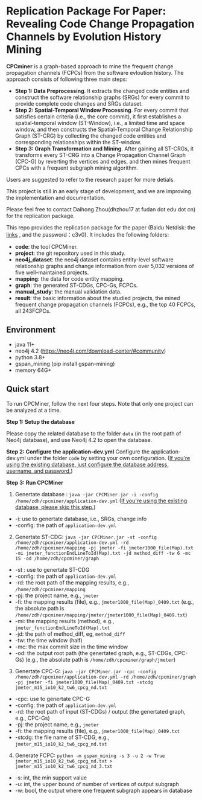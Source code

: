 # Replication Package For Paper: Revealing Code Change Propagation Channels by Evolution History Mining

**CPCminer** is a graph-based approach to mine the frequent change propagation channels (FCPCs) from the software evloution history. The approach consists of following three main steps: 

+ **Step 1: Data Preprocessing**. It extracts the changed code entities and construct the software relationship graphs (SRGs) for every commit to provide complete code changes and SRGs dataset. 
+ **Step 2: Spatial-Temporal Window Processing**. For every commit that satisfies certain criteria (i.e., the core commit), it first establishes a spatial-temporal window (ST-Window), i.e., a limited time and space window, and then constructs the Spatial-Temporal Change Relationship Graph (ST-CRG) by collecting the changed code entities and corresponding relationships within the ST-window.
+ **Step 3: Graph Transformation and Mining**. After gaining all ST-CRGs, it transforms every ST-CRG into a Change Propagation Channel Graph (CPC-G) by reverting the vertices and edges, and then mines frequent CPCs with a frequent subgraph mining algorithm.

Users are suggested to refer to the research paper for more detials.

This project is still in an early stage of development, and we are improving the implementation and documentation. 

Please feel free to contact Daihong Zhou(dhzhou17 at fudan dot edu dot cn) for the replication package.



This repo provides  the replication package for the paper (Baidu Netdisk: the [links](https://pan.baidu.com/s/1kxYhFxe3wgp2-YwAcMFWQw) , and the password：c3v0). It includes the following folders:

* **code**:  the tool CPCMiner.  
* **project**: the git repository used in this study. 
* **neo4j_dataset**: the neo4j dataset contains entity-level software relationship graphs and change information from over 5,032 versions of five well-maintained projects. 
* **mapping**: the data for code entity mapping.
* **graph**: the generated ST-CDGs, CPC-Gs, FCPCs.
* **manual_study**: the manual validation data. 
* **result**:  the basic information about the studied projects, the mined frequent change propagation channels (FCPCs), e.g., the top 40 FCPCs, all 243FCPCs.



## Environment

- java 11+
- neo4j 4.2 (https://neo4j.com/download-center/#community)
- python 3.8+
- gspan_mining  (pip install gspan-mining)
- memory 64G+ 

## Quick start
To run CPCMiner, follow the next four steps.  Note that only one project can be analyzed at a time.

**Step 1: Setup the database**

Please copy the related database to the folder `data` (in the root path of Neo4j database), and use Neo4j 4.2 to open the database.  

**Step 2:  Configure the application-dev.yml**
Configure the application-dev.yml under the folder `code` by setting your own configuration. (<u>If you're using the existing database, just configure the database address, username, and password.</u>)

**Step 3:  Run CPCMiner**

1. Genertate database : `java -jar CPCMiner.jar -i -config /home/zdh/cpcminer/application-dev.yml`   (<u>If you're using the existing database, please skip this step.</u>)

- -i: use to genertate database, i.e., SRGs, change info
- -config: the path of `application-dev.yml`

2. Genertate ST-CDG: `java -jar CPCMiner.jar -st -config /home/zdh/cpcminer/application-dev.yml -rd /home/zdh/cpcminer/mapping -pj jmeter -fi jmeter1000_file(Map).txt -mi jmeter_functionEndLineToId(Map).txt -jd method_diff -tw 6 -mc 15 -od /home/zdh/cpcminer/graph`

- -st : use to genertate ST-CDG
- -config: the path of `application-dev.yml`
- -rd: the root path of the mapping results, e.g., `/home/zdh/cpcminer/mapping`
- -pj: the project name, e.g., `jmeter`
- -fi: the mapping results (file), e.g., `jmeter1000_file(Map)_0409.txt` (e.g., the absolute path is `/home/zdh/cpcminer/mapping/jmeter/jmeter1000_file(Map)_0409.txt`)
- -mi: the mapping results (method), e.g., `jmeter_functionEndLineToId(Map).txt`
- -jd: the path of method_diff, eg, `method_diff`
- -tw: the time window (half)
- -mc: the max commit size in the time window
- -od: the output root path (the genertated graph, e.g., ST-CDGs, CPC-Gs) (e.g., the absolute path is `/home/zdh/cpcminer/graph/jmeter`)

3. Genertate CPC-G: `java -jar CPCMiner.jar -cpc -config /home/zdh/cpcminer/application-dev.yml -rd /home/zdh/cpcminer/graph -pj jmeter -fi jmeter1000_file(Map)_0409.txt -stcdg jmeter_m15_io10_k2_tw6_cpcg_nd.txt`

- -cpc: use to genertate CPC-G
- -config: the path of `application-dev.yml`
- -rd: the root path of input (ST-CDGs) / output (the genertated graph, e.g., CPC-Gs)
- -pj: the project name, e.g., `jmeter`
- -fi: the mapping results (file), e.g., `jmeter1000_file(Map)_0409.txt`
- -stcdg: the file name of ST-CDG, e.g., `jmeter_m15_io10_k2_tw6_cpcg_nd.txt`

4. Generate FCPC: `python -m gspan_mining -s 3 -u 2 -w True jmeter_m15_io10_k2_tw6_cpcg_nd.txt > jmeter_m15_io10_k2_tw6_cpcg_nd_3.txt` 

- -s: int, the min support value
- -u:  int, the upper bound of number of vertices of output subgraph
- -w: bool, the output where one frequent subgraph appears in database

